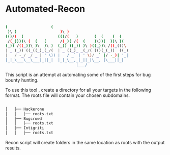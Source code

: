 # Automated-Recon
```bash

(                   (                              
 )\ )                   )\ )                           
(()/(  (               (()/(   )       (  (    (  (    
 /(_))))\ (  (   (      /(_)( /(  (    )\))(  ))\ )(   
(_)) /((_))\ )\  )\ )  (_)) )(_)) )\ )((_))\ /((_(()\  
| _ (_)) ((_((_)_(_/(  | _ ((_)_ _(_/( (()(_(_))  ((_) 
|   / -_/ _/ _ | ' \)) |   / _` | ' \)/ _` |/ -_)| '_| 
|_|_\___\__\___|_||_|  |_|_\__,_|_||_|\__, |\___||_|   
                               |___/        
```
This script is an attempt at automating some of the first steps for bug bounty hunting.

To use this tool , create a directory for all your targets in the following format. The roots file will contain your chosen subdomains.
```bash

│   ├── Hackerone
│   │   ├── roots.txt 
│   ├── Bugcrowd
│   │   ├── roots.txt
│   ├── Intigriti
│   │   ├── roots.txt 
```
Recon script will create folders in the same location as roots with the output results. 
